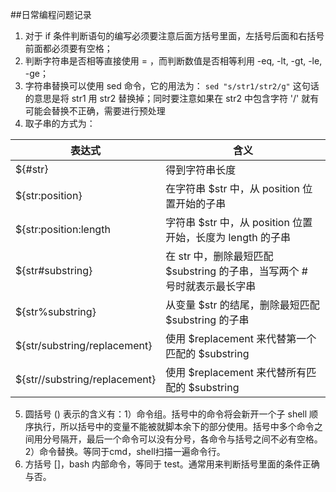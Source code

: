 ##日常编程问题记录

1. 对于 if 条件判断语句的编写必须要注意后面方括号里面，左括号后面和右括号前面都必须要有空格；
2. 判断字符串是否相等直接使用 = ，而判断数值是否相等利用 -eq, -lt, -gt, -le, -ge；
3. 字符串替换可以使用 sed 命令，它的用法为： `sed "s/str1/str2/g"` 这句话的意思是将 str1 用 str2 替换掉；同时要注意如果在 str2 中包含字符 '/' 就有可能会替换不正确，需要进行预处理
4. 取子串的方式为：
  
|表达式 | 含义  | 
|---|---|
| ${#str} | 得到字符串长度 |
| ${str:position} | 在字符串 $str 中，从 position 位置开始的子串|
| ${str:position:length | 字符串 $str 中，从 position 位置开始，长度为 length 的子串|
| ${str#substring} | 在 str 中，删除最短匹配 $substring 的子串，当写两个 # 号时就表示最长字串|
| ${str%substring} | 从变量 $str 的结尾，删除最短匹配 $substring 的子串 |
| ${str/substring/replacement}| 使用 $replacement 来代替第一个匹配的 $substring|
| ${str//substring/replacement}| 使用 $replacement 来代替所有匹配的 $substring|
  
5. 圆括号 () 表示的含义有：1）命令组。括号中的命令将会新开一个子 shell 顺序执行，所以括号中的变量不能被就脚本余下的部分使用。括号中多个命令之间用分号隔开，最后一个命令可以没有分号，各命令与括号之间不必有空格。2）命令替换。等同于cmd，shell扫描一遍命令行。
6. 方括号 []，bash 内部命令，等同于 test。通常用来判断括号里面的条件正确与否。
